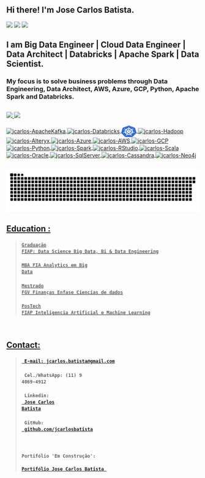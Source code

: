 ## Hi there! I'm **Jose Carlos Batista.**

<div>
  <a href="https://www.youtube.com/channel/UCpIW3cUdCdrgfA4dtP4Swnw" target="_blank"><img src="https://img.shields.io/badge/YouTube-FF0000?style=for-the-badge&logo=youtube&logoColor=white" target="_blank"></a>
  <a href = "mailto:jcarlos.batista@gmail.com"><img src="https://img.shields.io/badge/-Gmail-%23333?style=for-the-badge&logo=gmail&logoColor=white" target="_blank"></a>
  <a href="https://www.linkedin.com/in/jcarlos-batista/" target="_blank"><img src="https://img.shields.io/badge/LinkedIn-0077B5?style=for-the-badge&logo=linkedin&logoColor=white" target="_blank"></a> 
  
## I am Big Data Engineer | Cloud Data Engineer | Data Architect | Databricks | Apache Spark | Data Scientist.

### My focus is to solve business problems through Data Engineering, Data Architect, AWS, Azure, GCP, Python, Apache Spark and Databricks.


##



 
 <div>
  <a href="https://github.com/jcarlosbatista">
  <img height="180em" src="https://github-readme-stats.vercel.app/api?username=jcarlosbatista&show_icons=true&theme=dark&include_all_commits=true&count_private=true"/>
  <img height="180em" src="https://github-readme-stats.vercel.app/api/top-langs/?username=jcarlosbatista&layout=compact&langs_count=7&theme=dark"/>
</div>
<div style="display: inline_block"><br>
  <img align="center" alt="jcarlos-ApacheKafka" height="30" width="40" src="https://upload.wikimedia.org/wikipedia/commons/0/05/Apache_kafka.svg">
  <img align="center" alt="jcarlos-Databricks" height="30" width="40" src="https://www.vectorlogo.zone/logos/databricks/databricks-icon.svg">
  <img align="center" alt="jcarlos-Kubernetes" height="30" width="40" src="https://raw.githubusercontent.com/kubernetes/kubernetes/5be21c50c269fc1d28e0bd31ab9dcb572ae7fac5/logo/logo.svg">
  <img align="center" alt="jcarlos-Hadoop" height="30" width="80" src="https://upload.wikimedia.org/wikipedia/commons/0/0e/Hadoop_logo.svg">
  <img align="center" alt="jcarlos-Alteryx" height="30" width="80" src="https://upload.wikimedia.org/wikipedia/commons/e/ec/Alteryx_logo.svg">
  
  <img align="center" alt="jcarlos-Azure" height="30" width="80" src="https://upload.wikimedia.org/wikipedia/commons/a/a8/Microsoft_Azure_Logo.svg">
  <img align="center" alt="jcarlos-AWS" height="30" width="80" src="https://upload.wikimedia.org/wikipedia/commons/9/93/Amazon_Web_Services_Logo.svg">
  <img align="center" alt="jcarlos-GCP" height="30" width="80" src="https://www.logo.wine/a/logo/Google_Cloud_Platform/Google_Cloud_Platform-Logo.wine.svg">
  
  
  <img align="center" alt="jcarlos-Python" height="30" width="40" src="https://cdn.jsdelivr.net/gh/devicons/devicon/icons/python/python-original-wordmark.svg">
  <img align="center" alt="jcarlos-Spark" height="30" width="40" src="https://upload.wikimedia.org/wikipedia/commons/f/f3/Apache_Spark_logo.svg">
  <img align="center" alt="jcarlos-RStudio" height="30" width="40" src="https://cdn.jsdelivr.net/gh/devicons/devicon/icons/rstudio/rstudio-original.svg">
  <img align="center" alt="jcarlos-Scala" height="30" width="40" src="https://www.vectorlogo.zone/logos/scala-lang/scala-lang-icon.svg">
  
  
  <img align="center" alt="jcarlos-Oracle" height="30" width="40" src="https://cdn.jsdelivr.net/gh/devicons/devicon/icons/oracle/oracle-original.svg">
  <img align="center" alt="jcarlos-SqlServer" height="30" width="40" src="https://www.svgrepo.com/show/303229/microsoft-sql-server-logo.svg">
  <img align="center" alt="jcarlos-Cassandra" height="30" width="40" src="https://upload.wikimedia.org/wikipedia/commons/5/5e/Cassandra_logo.svg">
  <img align="center" alt="jcarlos-Neo4j" height="30" width="40" src="https://www.vectorlogo.zone/logos/neo4j/neo4j-icon.svg">


</div>

 ##
 

 
 ![Snake animation](https://github.com/jcarlosbatista/jcarlosbatista/blob/main/github-contribution-grid-snake.svg)
  
</div>


## Education :

> #### <code>Graduação FIAP: Data Science Big Data, Bi & Data Engineering</code>
> #### <code>MBA FIA Analytics em Big Data</code>
> #### <code>Mestrado FGV Finanças Enfase Ciencias de dados</code>
> #### <code>PosTech FIAP Inteligencia Artificial e Machine Learning</code>

<br>

## Contact: 

> #### <code> E-mail: jcarlos.batista@gmail.com </code> 
> #### <code> Cel./WhatsApp: (11) 9 4069-4912 </code> 
> #### <code> Linkedin: <a href="https://www.linkedin.com/in/jcarlos-batista//"> Jose Carlos Batista</a> </code>
> #### <code> GitHub: <a href="https://github.com/jcarlosbatista"> github.com/jcarlosbatista </a> </code>
> #### <code> Portifólio 'Em Construção': <a href="https://jcarlos-batista.notion.site/Jose-Carlos-Batista-Portfolio-EM-CONSTRUCAO-63eb6cbf6fd8486ebafeac630c294549?pvs=4"> Portifólio Jose Carlos Batista </a> </code>
